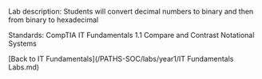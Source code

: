 Lab description: Students will convert decimal numbers to binary and then from binary to hexadecimal

Standards: CompTIA IT Fundamentals 1.1 Compare and Contrast Notational Systems

[Back to IT Fundamentals](/PATHS-SOC/labs/year1/IT Fundamentals Labs.md)
